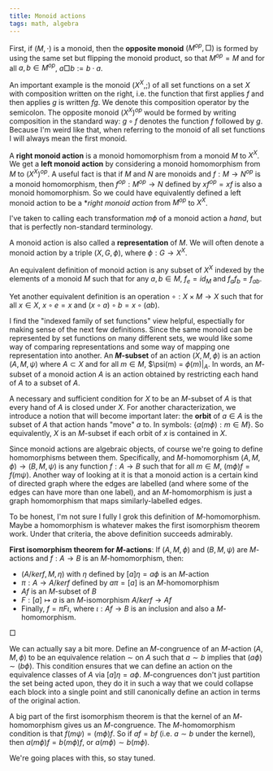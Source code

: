 ```yaml
---
title: Monoid actions
tags: math, algebra
---
```


First, if $(M, \cdot)$ is a monoid, then the **opposite monoid** $(M^{op}, \Box)$ is formed by using the same set but flipping the monoid product, so that $M^{op} = M$ and for all $a, b \in M^{op}$, $a \Box b := b \cdot a$.

An important example is the monoid $(X^X, ;)$ of all set functions on a set $X$ with composition written on the right, i.e. the function that first applies $f$ and then applies $g$ is written $fg$. We denote this composition operator by the semicolon. The opposite monoid $(X^X)^{op}$ would be formed by writing composition in the standard way: $g \circ f$ denotes the function $f$ followed by $g$. Because I'm weird like that, when referring to the monoid of all set functions I will always mean the first monoid.

A **right monoid action** is a monoid homomorphism from a monoid $M$ to $X^X$. We get a **left monoid action** by considering a monoid homomorphism from $M$ to $(X^X)^{op}$. A useful fact is that if $M$ and $N$ are monoids and $f: M \to N^{op}$ is a monoid homomorphism, then $f^{op} : M^{op} \to N$ defined by $xf^{op} = xf$ is also a monoid homomorphism. So we could have equivalently defined a left monoid action to be a **right monoid action* from $M^{op}$ to $X^X$.

I've taken to calling each transformation $m \phi$ of a monoid action a *hand*, but that is perfectly non-standard terminology.

A monoid action is also called a **representation** of $M$. We will often denote a monoid action by a triple $(X, G, \phi)$, where $\phi : G \to X^X$.

An equivalent definition of monoid action is any subset of $X^X$ indexed by the elements of a monoid $M$ such that for any $a, b \in M$, $f_e = id_M$ and $f_a f_b = f_{ab}$. 

Yet another equivalent definition is an operation $\circ: X \times M \to X$ such that for all $x \in X$, $x \circ e = x$ and $(x \circ a) \circ b = x \circ (ab)$.

I find the "indexed family of set functions" view helpful, espectially for making sense of the next few definitions. Since the same monoid can be represented by set functions on many different sets, we would like some way of comparing representations and some way of mapping one representation into another. An **$M$-subset** of an action $(X, M, \phi)$ is an action $(A, M, \psi)$ where $A \subset X$ and for all $m \in M$, $\psi(m) = $\phi(m) |_A$. In words, an $M$-subset of a monoid action $A$ is an action obtained by restricting each hand of $A$ to a subset of $A$.

A necessary and sufficient condition for $X$ to be an $M$-subset of $A$ is that every hand of $A$ is closed under $X$. For another characterization, we introduce a notion that will become important later: the **orbit** of $a \in A$ is the subset of $A$ that action hands "move" $a$ to. In symbols: $\{a (m \phi) : m \in M\}$. So equivalently, $X$ is an $M$-subset if each orbit of $x$ is contained in $X$.

Since monoid actions are algebraic objects, of course we're going to define homomorphisms between them. Specifically, and $M$-homomorphism $(A, M, \phi) \to (B, M, \psi)$ is any function $f: A \to B$ such that for all $m \in M$, $(m \phi) f = f (m \psi)$. Another way of looking at it is that a monoid action is a certain kind of directed graph where the edges are labelled (and where some of the edges can have more than one label), and an $M$-homomorphism is just a graph homomorphism that maps similarly-labelled edges.

To be honest, I'm not sure I fully I grok this definition of $M$-homomorphism. Maybe a homomorphism is whatever makes the first isomorphism theorem work. Under that criteria, the above definition succeeds admirably.

**First isomorphism theorem for $M$-actions**: If $(A, M, \phi)$ and $(B, M, \psi)$ are $M$-actions and $f: A \to B$ is an $M$-homomorphism, then:

 - $(A / ker f, M, \eta)$ with $\eta$ defined by $[a] \eta = a \phi$ is an $M$-action
 - $\pi: A \to A / ker f$ defined by $a \pi = [a]$ is an $M$-homomorphism
 - $Af$ is an $M$-subset of $B$
 - $F: [a] \mapsto a$ is an $M$-isomorphism $A / ker f \to Af$
 - Finally, $f = \pi F \iota$, where $\iota : Af \to B$ is an inclusion and also a $M$-homomorphism.

$\Box$

We can actually say a bit more. Define an $M$-congruence of an $M$-action $(A, M, \phi)$ to be an equivalence relation $\sim$ on $A$ such that $a \sim b$ implies that $(a \phi) \sim (b \phi)$. This condition ensures that we can define an action on the equivalence classes of $A$ via $[a] \eta = a \phi$. $M$-congruences don't just partition the set being acted upon, they do it in such a way that we could collapse each block into a single point and still canonically define an action in terms of the original action.

A big part of the first isomorphism theorem is that the kernel of an $M$-homomorphism gives us an $M$-congruence. The $M$-homomorphism condition is that $f (m \psi) = (m \phi) f$. So if $af = bf$ (i.e. $a \sim b$ under the kernel), then $a (m \phi) f = b (m \phi) f$, or $a (m \phi) \sim b (m \phi)$.

We're going places with this, so stay tuned.
